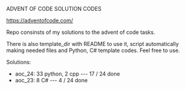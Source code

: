 ADVENT OF CODE SOLUTION CODES

https://adventofcode.com/

Repo consinsts of my solutions to the advent of code tasks.

There is also template_dir with README to use it, script automatically
making needed files and Python, C# template codes. Feel free to use.

Solutions:
  - aoc_24:  33 python, 2 cpp --- 17 / 24 done
  - aoc_23:  8 C#             ---  4 / 24 done

